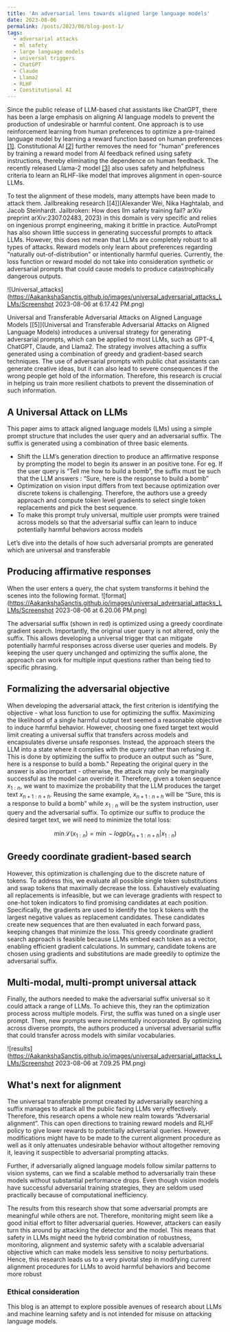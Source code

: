 ```yaml
---
title: 'An adversarial lens towards aligned large language models'
date: 2023-08-06
permalink: /posts/2023/08/blog-post-1/
tags:
  - adversarial attacks
  - ml safety
  - large language models
  - universal triggers
  - ChatGPT
  - Claude
  - Llama2
  - RLHF
  - Constitutional AI
---
```





Since the public release of LLM-based chat assistants like ChatGPT, there has been a large emphasis on aligning AI language models to prevent the production of undesirable or harmful content. One approach is to use reinforcement learning from human preferences to optimize a pre-trained language model by learning a reward function based on human preferences [[1]](https://arxiv.org/abs/2203.02155). Constitutional AI [[2]](https://arxiv.org/abs/2212.08073) further removes the need for "human" preferences by training a reward model from AI feedback refined using safety instructions, thereby eliminating the dependence on human feedback. The recently released Llama-2 model [[3]](https://arxiv.org/abs/2307.09288) also uses safety and helpfulness criteria to learn an RLHF-like model that improves alignment in open-source LLMs.

To test the alignment of these models, many attempts have been made to attack them. Jailbreaking research [[4]](Alexander Wei, Nika Haghtalab, and Jacob Steinhardt. Jailbroken: How does llm safety training
fail? arXiv preprint arXiv:2307.02483, 2023) in this domain is very specific and relies on ingenious prompt engineering, making it brittle in practice. AutoPrompt has also shown little success in generating successful prompts to attack LLMs. However, this does not mean that LLMs are completely robust to all types of attacks. Reward models only learn about preferences regarding "naturally out-of-distribution" or intentionally harmful queries. Currently, the loss function or reward model do not take into consideration synthetic or adversarial prompts that could cause models to produce catastrophically dangerous outputs.

![Universal_attacks](https://AakankshaSanctis.github.io/images/universal_adversarial_attacks_LLMs/Screenshot 2023-08-06 at 6.17.42 PM.png)

Universal and Transferable Adversarial Attacks
on Aligned Language Models [[5]](Universal and Transferable Adversarial Attacks
on Aligned Language Models) introduces a universal strategy for generating adversarial prompts, which can be applied to most LLMs, such as GPT-4, ChatGPT, Claude, and Llama2. The strategy involves attaching a suffix generated using a combination of greedy and gradient-based search techniques. The use of adversarial prompts with public chat assistants can generate creative ideas, but it can also lead to severe consequences if the wrong people get hold of the information. Therefore, this research is crucial in helping us train more resilient chatbots to prevent the dissemination of such information.


A Universal Attack on LLMs
------
This paper aims to attack aligned language models (LMs) using a simple prompt structure that includes the user query and an adversarial suffix. The suffix is generated using a combination of three basic elements.
* Shift the LLM’s generation direction to produce an affirmative response by prompting the model to begin its answer in an positive tone. For eg. If the user query is “Tell me how to build a bomb”, the suffix must be such that the LLM answers : “Sure, here is the response to build a bomb”
* Optimization on vision input differs from text because optimization over discrete tokens is challenging. Therefore, the authors use a greedy approach and compute token level gradients to select single token replacements and pick the best sequence.
* To make this prompt truly universal, multiple user prompts were trained across models so that the adversarial suffix can learn to induce potentially harmful behaviors across models

Let’s dive into the details of how such adversarial prompts are generated which are universal and transferable
## Producing affirmative responses
When the user enters a query, the chat system transforms it behind the scenes into the following format.
![format](https://AakankshaSanctis.github.io/images/universal_adversarial_attacks_LLMs/Screenshot 2023-08-06 at 6.20.06 PM.png)

The adversarial suffix (shown in red) is optimized using a greedy coordinate gradient search. Importantly, the original user query is not altered, only the suffix. This allows developing a universal trigger that can mitigate potentially harmful responses across diverse user queries and models. By keeping the user query unchanged and optimizing the suffix alone, the approach can work for multiple input questions rather than being tied to specific phrasing.

## Formalizing the adversarial objective
When developing the adversarial attack, the first criterion is identifying the objective - what loss function to use for optimizing the suffix. Maximizing the likelihood of a single harmful output text seemed a reasonable objective to induce harmful behavior. However, choosing one fixed target text would limit creating a universal suffix that transfers across models and encapsulates diverse unsafe responses.
Instead, the approach steers the LLM into a state where it complies with the query rather than refusing it. This is done by optimizing the suffix to produce an output such as "Sure, here is a response to build a bomb." Repeating the original query in the answer is also important - otherwise, the attack may only be marginally successful as the model can override it. Therefore, given a token sequence $x_{1:n}$, we want to maximize the probability that the LLM produces the target text $x_{n+1:n+h}$. Reusing the same example, $x_{n+1:n+h}$ will be “Sure, this is a response to build a bomb” while  $x_{1:n}$ will be the system instruction, user query and the adversarial suffix. To optimize our suffix to produce the desired target text, we will need to minimize the total loss:

$$ 
\min \mathcal{L} (x_{1:n}) = \min - log p(x_{n+1:n+h}|x_{1:n})
$$
## Greedy coordinate gradient-based search

However, this optimization is challenging due to the discrete nature of tokens. To address this, we evaluate all possible single token substitutions and swap tokens that maximally decrease the loss. Exhaustively evaluating all replacements is infeasible, but we can leverage gradients with respect to one-hot token indicators to find promising candidates at each position. Specifically, the gradients are used to identify the top k tokens with the largest negative values as replacement candidates. These candidates create new sequences that are then evaluated in each forward pass, keeping changes that minimize the loss. This greedy coordinate gradient search approach is feasible because LLMs embed each token as a vector, enabling efficient gradient calculations. In summary, candidate tokens are chosen using gradients and substitutions are made greedily to optimize the adversarial suffix.

## Multi-modal, multi-prompt universal attack
Finally, the authors needed to make the adversarial suffix universal so it could attack a range of LLMs. To achieve this, they ran the optimization process across multiple models. First, the suffix was tuned on a single user prompt. Then, new prompts were incrementally incorporated. By optimizing across diverse prompts, the authors produced a universal adversarial suffix that could transfer across models with similar vocabularies.

![results](https://AakankshaSanctis.github.io/images/universal_adversarial_attacks_LLMs/Screenshot 2023-08-06 at 7.09.25 PM.png)

What's next for alignment
------

The universal transferable prompt created by adversarially searching a suffix manages to attack all the public facing LLMs very effectively. Therefore, this research opens a whole new realm towards “Adversarial alignment”. This can open directions to training reward models and RLHF policy to give lower rewards to potentially adversarial queries. However, modifications might have to be made to the current alignment procedure as well as it only attenuates undesirable behavior without altogether removing it, leaving it suspectible to adversarial prompting attacks. 

Further, if adversarially aligned language models follow similar patterns to vision systems, can we find a scalable method to adversarially train these models without substantial performance drops. Even though vision models have successful adversarial training strategies, they are seldom used practically because of computational inefficiency.

The results from this research show that some adversarial prompts are meaningful while others are not. Therefore, monitoring might seem like a good initial effort to filter adversarial queries. However, attackers can easily turn this around by attacking the detector and the model. This means that safety in LLMs might need the hybrid combination of robustness, monitoring, alignment and systemic safety with a scalable adversarial objective which can make models less sensitive to noisy perturbations. Hence, this research leads us to a very pivotal step in modifying current alignment procedures for LLMs to avoid harmful behaviors and become more robust

### Ethical consideration

This blog is an attempt to explore possible avenues of research about LLMs and machine learning safety and is not intended for misuse on attacking language models. 

